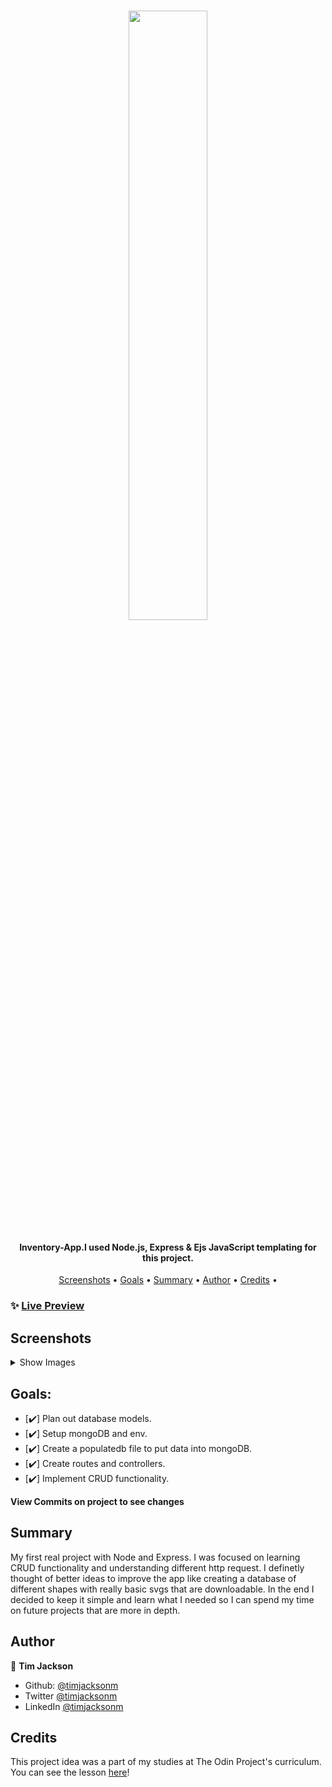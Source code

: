 <h1 align="center">
   <image src="/public/images/inventoryapplogo.png" width="50%"> 
</h1>

<h4 align="center"> Inventory-App.I used Node.js, Express & Ejs JavaScript templating for this project.</h4>
<p align="center">
  <a href="#screenshots">Screenshots</a> •
  <a href="#goals">Goals</a> •
  <a href="#summary">Summary</a> •
  <a href="#author">Author</a> •
  <a href="#credits">Credits</a> •
</p>

### ✨ [Live Preview](https://lit-plains-47614.herokuapp.com/)

## Screenshots

<details>
  <summary>Show Images</summary>

<image src="/public/images/inventoryappdemo.gif">

</details>

## Goals:

- [✔️] Plan out database models.
- [✔️] Setup mongoDB and env.
- [✔️] Create a populatedb file to put data into mongoDB.
- [✔️] Create routes and controllers.
- [✔️] Implement CRUD functionality.

**View Commits on project to see changes**

## Summary

   <p>
My first real project with Node and Express. I was focused on learning CRUD functionality and understanding different http request. I definetly thought of better ideas to improve the app like creating a database of different shapes with really basic svgs that are downloadable. In the end I decided to keep it simple and learn what I needed so I can spend my time on future projects that are more in depth.
    </p>

## Author

👤 **Tim Jackson**

- Github: [@timjacksonm](https://github.com/timjacksonm)
- Twitter [@timjacksonm](https://twitter.com/timjacksonm)
- LinkedIn [@timjacksonm](https://linkedin.com/in/timjacksonm)

## Credits

This project idea was a part of my studies at The Odin Project's curriculum. You can see the lesson <a href="https://www.theodinproject.com/paths/full-stack-javascript/courses/nodejs/lessons/inventory-application" target="_blank">here</a>!
